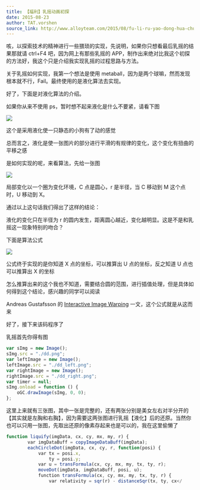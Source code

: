 ```yaml
---
title: 【福利】乳摇动画初探
date: 2015-08-23
author: TAT.vorshen
source_link: http://www.alloyteam.com/2015/08/fu-li-ru-yao-dong-hua-chu-tan/
---
```


<!-- {% raw %} - for jekyll -->

咳，以探索技术的精神进行一些猥琐的实现，先说明，如果你只想看最后乳摇的结果那就请 ctrl+F4 吧，因为网上有那些乳摇的 APP，制作出来绝对比我这个初探的方法好，我这个只是介绍我实现乳摇的过程思路与方法。

关于乳摇如何实现，我第一个想法是使用 metaball，因为是两个球嘛，然而发现根本就不行，Fail。最终使用的是液化算法去实现。

好了，下面是对液化算法的介绍。

如果你从来不使用 ps，暂时想不起来液化是什么不要紧，请看下图

![](http://www.alloyteam.com/wp-content/uploads/2015/08/1.gif)

这个是采用液化使一只静态的小狗有了动的感觉

总而言之，液化是使一张图片的部分进行平滑的有规律的变化，这个变化有扭曲的平移之感

是如何实现的呢，来看算法，先给一张图

![](http://www.alloyteam.com/wp-content/uploads/2015/08/2.png)

局部变化以一个圈为变化环境，C 点是圆心，r 是半径，当 C 移动到 M 这个点时，U 移动到 X。

通过以上这句话我们得出了这样的结论：

液化的变化只在半径为 r 的圆内发生，距离圆心越近，变化越明显。这是不是和乳摇这一现象特别的吻合？

下面是算法公式

![](http://www.alloyteam.com/wp-content/uploads/2015/08/3.png)

公式终于实现的是你知道 X 点的坐标，可以推算出 U 点的坐标，反之知道 U 点也可以推算出 X 的坐标

怎么推算出来的这个我也不知道，需要结合圆的范围，进行插值处理，但是具体如何得到这个结论，感兴趣的同学可以阅读

Andreas Gustafsson 的 [Interactive Image Warping](http://www.gson.org/thesis/warping-thesis.pdf) 一文，这个公式就是从这而来

好了，接下来该码程序了

乳摇首先你得有图

```javascript
var sImg = new Image();
sImg.src = "./dd.png";
var leftImage = new Image();
leftImage.src = "./dd_left.png";
var rightImage = new Image();
rightImage.src = "./dd_right.png";
var timer = null;
sImg.onload = function () {
    oGC.drawImage(sImg, 0, 0);
};
```

这里上来就有三张图，其中一张是完整的，还有两张分别是美女左右对半分开的【其实就是左胸和右胸】，因为需要这两张图进行乳摇【液化】后的还原。当然你也可以只用一张图，先取出还原的像素存起来也是可以的，我在这里偷懒了

```javascript
function liquify(imgData, cx, cy, mx, my, r) {
        var imgDataBuff = copyImageDataBuff(imgData);
        eachCircleDot(imgData, cx, cy, r, function(posi) {
            var tx = posi.x,
                ty = posi.y;
            var u = transFormula(cx, cy, mx, my, tx, ty, r);
            moveDot(imgData, imgDataBuff, posi, u);
            function transFormula(cx, cy, mx, my, tx, ty, r) {
                var relativity = sqr(r) - distanceSqr(tx, ty, cx</
```


<!-- {% endraw %} - for jekyll -->
